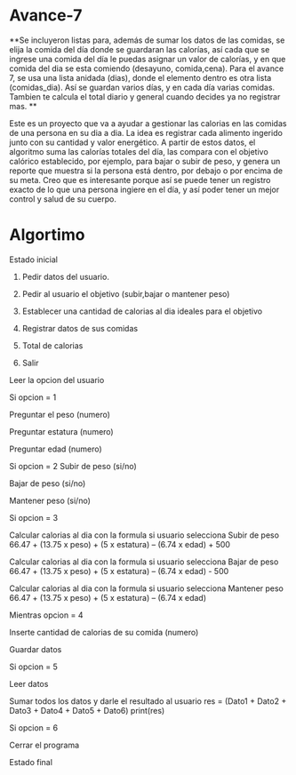 # Avance-7

**Se incluyeron listas para, además de sumar los datos de las comidas, se elija la comida del día donde se guardaran las calorías, así cada que se ingrese una comida del día le puedas asignar un valor de calorías, y en que comida del dia se esta comiendo (desayuno, comida,cena). Para el avance 7, se usa una lista anidada (dias), donde el elemento dentro es otra lista (comidas_dia). Así se guardan varios días, y en cada día varias comidas. Tambien te calcula el total diario y general cuando decides ya no registrar mas. **

Este es un proyecto que va a ayudar a gestionar las calorias en las comidas de una persona en su dia a dia. La idea es registrar cada alimento ingerido junto con su cantidad y valor energético. A partir de estos datos, el algoritmo suma las calorías totales del día, las compara con el objetivo calórico establecido, por ejemplo, para bajar o subir de peso, y genera un reporte que muestra si la persona está dentro, por debajo o por encima de su meta. Creo que es interesante porque así se puede tener un registro exacto de lo que una persona ingiere en el día, y así poder tener un mejor control y salud de su cuerpo. 
# Algortimo
Estado inicial

1. Pedir datos del usuario.

2. Pedir al usuario el objetivo (subir,bajar o mantener peso)
   
3. Establecer una cantidad de calorias al dia ideales para el objetivo
   
4. Registrar datos de sus comidas
   
5. Total de calorias
   
6. Salir 

Leer la opcion del usuario


Si opcion = 1

   Preguntar el peso (numero)
   
   Preguntar estatura (numero)
   
   Preguntar edad (numero)


Si opcion = 2
   Subir de peso (si/no)
   
   Bajar de peso (si/no)
   
   Mantener peso  (si/no)
   

Si opcion = 3

  Calcular calorias al dia con la formula si usuario selecciona Subir de peso
  66.47 + (13.75 x peso) + (5 x estatura) – (6.74 x edad) + 500

  Calcular calorias al dia con la formula si usuario selecciona Bajar de peso
  66.47 + (13.75 x peso) + (5 x estatura) – (6.74 x edad) - 500

  Calcular calorias al dia con la formula si usuario selecciona Mantener peso
  66.47 + (13.75 x peso) + (5 x estatura) – (6.74 x edad)

Mientras opcion = 4

  Inserte cantidad de calorias de su comida (numero)
  
  Guardar datos
  

Si opcion = 5

  Leer datos
  
  Sumar todos los datos y darle el resultado al usuario
  res = (Dato1 + Dato2 + Dato3 + Dato4 + Dato5 + Dato6)
  print(res)
     

Si opcion = 6 

Cerrar el programa

Estado final
  
